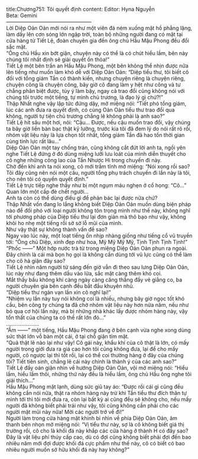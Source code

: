title:Chương751: Tôi quyết định
content:
Editor: Hyna Nguyễn<br>Beta: Gemini<br>————————————————–<br>Lời Diệp Oản Oản mới nói ra như một viên đá ném xuống mặt hồ phẳng lặng, làm dấy lên cơn sóng lớn ngập trời, toàn bộ những người đang có mặt tại cửa hàng từ Tiết Lệ, đoàn chuyên gia đến ông chủ Hầu Mậu Phong đều đổi sắc mặt.<br>“Ông chủ Hầu xin bớt giận, chuyện này có thể là có chút hiểu lầm, bên này chúng tôi nhất định sẽ giải quyết ổn thỏa!”<br>Tiết Lệ một bên trấn an Hầu Mậu Phong, một bên không thể nhịn được nữa lên tiếng như muốn làm khó dễ với Diệp Oản Oản: “Diệp tiểu thư, tôi biết cô đối với tổng giám Tần có thành kiến, nhưng chuyện riêng là chuyện riêng, chuyện công là chuyện công, bây giờ cô đang làm y hệt như công và tư chẳng phân biệt được, tùy ý làm bậy, ngay cả trao đổi cũng không nói với chúng tôi trước một tiếng, tự mình chủ trương, là đạo lý gì chứ?!”<br>Thập Nhất nghe vậy lập tức đứng dậy, mở miệng nói: “Tiết phó tổng giám, lúc các anh đưa ra quyết định, có cùng Oản Oản tiểu thư trao đổi qua không, người tự tiện chủ trương chẳng lẽ không phải là anh sao?”<br>Tiết Lệ hít sâu một hơi, nói: “Cậu… Được, nếu cậu muốn trao đổi, vậy chúng ta bây giờ liền bàn bạc thật kỹ lưỡng, trước kia tôi đã đem lý do nói rất rõ rồi, nhóm vật liệu này là lựa chọn tốt nhất, tổng giám Tần đã hao tốn thời gian cùng tinh lực rất lâu…”<br>Diệp Oản Oản một tay chống trán, cũng không cắt đứt lời anh ta, ngồi yên nghe Tiết Lệ đứng ở đó dùng miệng lưỡi lưu loát của mình diễn thuyết cho cô nghe những công lao của Tần Nhược Hi trong chuyến đi này.<br>Chờ đến khi anh ta nói xong, cô mới trầm tĩnh mở miệng: “Nói xong rồi sao? Tôi đây cũng nên nói một câu, người tổng phụ trách chuyến đi lần này là tôi, cho nên tôi có quyền quyết định.”<br>Tiết Lệ trực tiếp nghe thấy như bị một ngụm máu nghẹn ở cổ họng: “Cô…”<br>Quan lớn một cấp đè chết người…<br>Anh ta còn có thể dùng điều gì để phản bác lại được nữa chứ?<br>Thập Nhất vốn đang lo lắng không biết Diệp Oản Oản muốn dùng biện pháp nào để đối phó với loại người không tôn trọng mình như thế này, không nghĩ tới phương pháp của Diệp tiểu thư lại đơn giản mà thô bạo như vậy, không khỏi ho nhẹ một tiếng rồi sờ sờ lỗ mũi của mình.<br>Như vậy thật sự không thành vấn đề sao?<br>Ngay vào lúc này, một loạt tiếng ồn nhịp nhàng giống như tiếng cổ vũ truyền tới: “Ông chủ Diệp, xinh đẹp như hoa, Mỹ Mỹ Mỹ Mỹ, Tịnh Tịnh Tịnh Tịnh!”<br>“Phốc ——” Một hớp nước trà từ trong miệng Diệp Oản Oản phun ra ngoài.<br>Đây chính là cái mà bọn họ gọi là không cần dùng tới vũ lực cũng có thể làm cho cô hả giận đây sao?<br>Tiết Lệ nhìn năm người từ sáng đến giờ vẫn đi theo sau lưng Diệp Oản Oản, lúc này như đang thêm dầu vào lửa, sắc mặt càng thêm khó coi.<br>Mắt thấy bầu không khí càng ngày càng căng thẳng đầy vẻ giằng co, ba người chuyên gia bên cạnh đều bắt đầu khuyên nhủ.<br>“Diệp tiểu thư ngàn vạn lần xin cô nghĩ lại!”<br>“Nhiệm vụ lần này tuy nói không coi là nhiều, nhưng bây giờ ngọc tốt khó cầu, bên công ty chúng ta đã chờ nhóm vật liệu này hơn nửa năm, nếu như bỏ qua cơ hội lần này, mà bị những nhà khác lấy được nhóm hàng này, vậy tổn thất của chúng ta có thể rất lớn đó…”<br>………………….<br>“Ầm ——” một tiếng, Hầu Mậu Phong đang ở bên cạnh vừa nghe xong dùng sức thật lớn vỗ bàn một cái, ở tại chỗ giận tím mặt.<br>“Quả thật lẽ nào lại như vậy! Cô gái này, khẩu khí của cô thật là lớn, có mấy người trong giới đưa ra giá cao hơn tôi cũng không đưa, lại để cho mấy người, cô ngược lại thì tốt rồi, lại có thể coi thường hàng ở đây của chúng tôi? Tiết tiên sinh, chẳng lẽ cái này chính là thành ý của các anh sao?”<br>Tiết Lệ đầy oán giận nhìn về hướng Diệp Oản Oản, vội mở miệng nói: “Hiểu lầm, hiểu lầm thôi, những thứ này đều là hiểu lầm, ông chủ Hầu ông nghe tôi giải thích…”<br>Hầu Mậu Phong mặt lạnh, dùng sức giũ tay áo: “Được rồi cái gì cũng đều không cần nói nữa, thật ra nhóm hàng này trừ khi Tần tiểu thư đích thân tự mình tới thì tôi mới đưa ra, còn lại bất kỳ ai cũng đều sẽ không cho, nếu mấy người đã không biết phải trái như vậy, tôi cũng không cần phải cho các người mặt mũi này nữa! Mời các người trở về đi!”<br>Người làm trong cửa hàng mặt khinh bỉ nhìn về phía Diệp Oản Oản, âm thanh bén nhọn mở miệng nói: “Vị tiểu thư này, sợ là cô không biết giá thị trường rồi, cô cho là khối đá này khắp các cửa hàng ở thành H có đầy sao? Đây là vật liệu phỉ thúy cấp cao, dù có đợi cũng không biết phải đợi đến bao nhiêu năm mới đợi được khối đá cực phẩm như thế này, cô có biết có bao nhiêu người muốn sở hữu khối đá này hay không?”